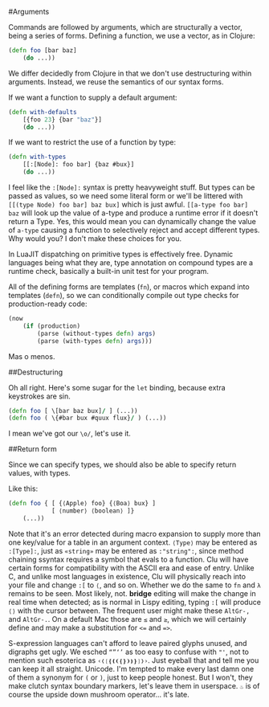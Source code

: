 #Arguments

Commands are followed by arguments, which are structurally a vector, being a series of forms. Defining a function, we use a vector, as in Clojure:

```clojure
(defn foo [bar baz] 
	(do ...))
```

We differ decidedly from Clojure in that we don't use destructuring within arguments. Instead, we reuse the semantics of our syntax forms. 

If we want a function to supply a default argument:

```clojure
(defn with-defaults 
	[{foo 23} {bar "baz"}]
	(do ...))
```

If we want to restrict the use of a function by type:

```clojure
(defn with-types
	[[:[Node]: foo bar] {baz #bux}]
	(do ...))
```

I feel like the `:[Node]:` syntax is pretty heavyweight stuff. But types can be passed as values, so we need some literal form or we'll be littered with `[[(type Node) foo bar] baz bux]` which is just awful. `[[a-type foo bar] baz` will look up the value of a-type and produce a runtime error if it doesn't return a Type. Yes, this would mean you can dynamically change the value of `a-type` causing a function to selectively reject and accept different types. Why would you? I don't make these choices for you. 

In LuaJIT dispatching on primitive types is effectively free. Dynamic languages being what they are, type annotation on compound types are a runtime check, basically a built-in unit test for your program. 

All of the defining forms are templates (`fn`), or macros which expand into templates (`defn`), so we can conditionally compile out type checks for production-ready code:

```clojure
(now 	
	(if (production)
		(parse (without-types defn) args)
		(parse (with-types defn) args)))
```

Mas o menos.

##Destructuring

Oh all right. Here's some sugar for the `let` binding, because extra keystrokes are sin.

```clojure
(defn foo [ \[bar baz bux]/ ] (...))
(defn foo ( \{#bar bux #quux flux}/ ) (...))
```

I mean we've got our `\o/`, let's use it. 

##Return form

Since we can specify types, we should also be able to specify return values, with types.

Like this:

```clojure
(defn foo { [ {⟨Apple⟩ foo} {⟨Boa⟩ bux} ]
			[ ⟨number⟩ ⟨boolean⟩ ]}
 	(...))
```

Note that it's an error detected during macro expansion to supply more than one key/value for a table in an argument context. `⟨Type⟩` may be entered as `:[Type]:`, just as `«string»` may be entered as `:"string":`, since method chaining ssyntax requires a symbol that evals to a function. Clu will have certain forms for compatibility with the ASCII era and ease of entry. Unlike C, and unlike most languages in existence, Clu will physically reach into your file and change `:[` to `⟨`, and so on. Whether we do the same to `fn` and `λ` remains to be seen. Most likely, not. **bridge** editing will make the change in real time when detected; as is normal in Lispy editing, typing `:[` will produce `⟨⟩` with the cursor between. The frequent user might make these `AltGr-,` and `AltGr-.`. On a default Mac those are `≤` and `≥`, which we will certainly define and may make a substitution for `<=` and `=>`. 

S-expression languages can't afford to leave paired glyphs unused, and digraphs get ugly. We esched `“”‘’` as too easy to confuse with `"'`, not to mention such esoterica as `‹❬❲❴❪❨❴❵❩❫❵❳❭›`. Just eyeball that and tell me you can keep it all straight. Unicode. I'm tempted to make every last damn one of them a synonym for `(` or `)`, just to keep people honest. But I won't, they make clutch syntax boundary markers, let's leave them in userspace. `♨︎` is of course the upside down mushroom operator... it's late.